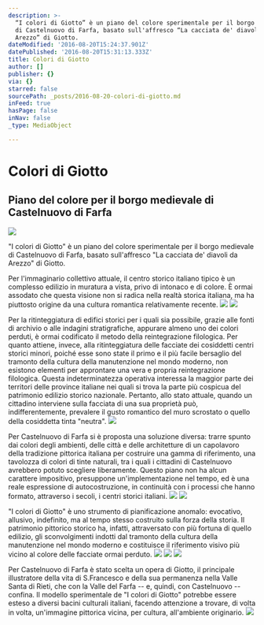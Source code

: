 ```yaml
---
description: >-
  “I colori di Giotto” è un piano del colore sperimentale per il borgo medievale
  di Castelnuovo di Farfa, basato sull'affresco “La cacciata de' diavoli da
  Arezzo” di Giotto.
dateModified: '2016-08-20T15:24:37.901Z'
datePublished: '2016-08-20T15:31:13.333Z'
title: Colori di Giotto
author: []
publisher: {}
via: {}
starred: false
sourcePath: _posts/2016-08-20-colori-di-giotto.md
inFeed: true
hasPage: false
inNav: false
_type: MediaObject

---
```

# Colori di Giotto

## Piano del colore per il borgo medievale di Castelnuovo di Farfa
![](https://the-grid-user-content.s3-us-west-2.amazonaws.com/015c43c3-2620-44f6-84ec-81ecf6d5daaa.jpg)

"I colori di Giotto" è un piano del colore sperimentale per il borgo medievale di Castelnuovo di Farfa, basato sull'affresco "La cacciata de' diavoli da Arezzo" di Giotto.

Per l'immaginario collettivo attuale, il centro storico italiano tipico è un complesso edilizio in muratura a vista, privo di intonaco e di colore. È ormai assodato che questa visione non si radica nella realtà storica italiana, ma ha piuttosto origine da una cultura romantica relativamente recente.
![](https://the-grid-user-content.s3-us-west-2.amazonaws.com/b8129a40-5168-4597-9fe1-cc16ce16f2d2.jpg)
![](https://the-grid-user-content.s3-us-west-2.amazonaws.com/b1636f44-6f94-40ff-9a88-2e29086f99da.jpg)

Per la ritinteggiatura di edifici storici per i quali sia possibile, grazie alle fonti di archivio o alle indagini stratigrafiche, appurare almeno uno dei colori perduti, è ormai codificato il metodo della reintegrazione filologica. Per quanto attiene, invece, alla ritinteggiatura delle facciate dei cosiddetti centri storici minori, poiché esse sono state il primo e il più facile bersaglio del tramonto della cultura della manutenzione nel mondo moderno, non esistono elementi per approntare una vera e propria reintegrazione filologica. Questa indeterminatezza operativa interessa la maggior parte dei territori delle province italiane nei quali si trova la parte più cospicua del patrimonio edilizio storico nazionale. Pertanto, allo stato attuale, quando un cittadino interviene sulla facciata di una sua proprietà può, indifferentemente, prevalere il gusto romantico del muro scrostato o quello della cosiddetta tinta "neutra".
![](https://the-grid-user-content.s3-us-west-2.amazonaws.com/9993c6db-c829-4d91-8a43-2e5c50c1fdfc.jpg)

Per Castelnuovo di Farfa si è proposta una soluzione diversa: trarre spunto dai colori degli ambienti, delle città e delle architetture di un capolavoro della tradizione pittorica italiana per costruire una gamma di riferimento, una tavolozza di colori di tinte naturali, tra i quali i cittadini di Castelnuovo avrebbero potuto scegliere liberamente. Questo piano non ha alcun carattere impositivo, presuppone un'implementazione nel tempo, ed è una reale espressione di autocostruzione, in continuità con i processi che hanno formato, attraverso i secoli, i centri storici italiani.
![](https://the-grid-user-content.s3-us-west-2.amazonaws.com/58850f8a-3e6f-4f9d-bb69-418804bccc68.jpg)
![](https://the-grid-user-content.s3-us-west-2.amazonaws.com/2ab4b607-817e-4352-840a-13a0ad299b5c.jpg)

"I colori di Giotto" è uno strumento di pianificazione anomalo: evocativo, allusivo, indefinito, ma al tempo stesso costruito sulla forza della storia. Il patrimonio pittorico storico ha, infatti, attraversato con più fortuna di quello edilizio, gli sconvolgimenti indotti dal tramonto della cultura della manutenzione nel mondo moderno e costituisce il riferimento visivo più vicino al colore delle facciate ormai perduto.
![](https://the-grid-user-content.s3-us-west-2.amazonaws.com/c612d368-de77-4112-9016-2b0c5d5e0a27.jpg)
![](https://the-grid-user-content.s3-us-west-2.amazonaws.com/13b7fe8b-aca2-4fe4-a7d6-6c124dea5560.jpg)
![](https://the-grid-user-content.s3-us-west-2.amazonaws.com/4fc6a0e2-09df-4b23-be98-1729e934a2e5.jpg)

Per Castelnuovo di Farfa è stato scelta un opera di Giotto, il principale illustratore della vita di S.Francesco e della sua permanenza nella Valle Santa di Rieti, che con la Valle del Farfa -- e, quindi, con Castelnuovo -- confina. Il modello sperimentale de "I colori di Giotto" potrebbe essere esteso a diversi bacini culturali italiani, facendo attenzione a trovare, di volta in volta, un'immagine pittorica vicina, per cultura, all'ambiente originario.
![](https://the-grid-user-content.s3-us-west-2.amazonaws.com/74f1d6a9-c857-47a9-826e-22ba62d41ee9.jpg)